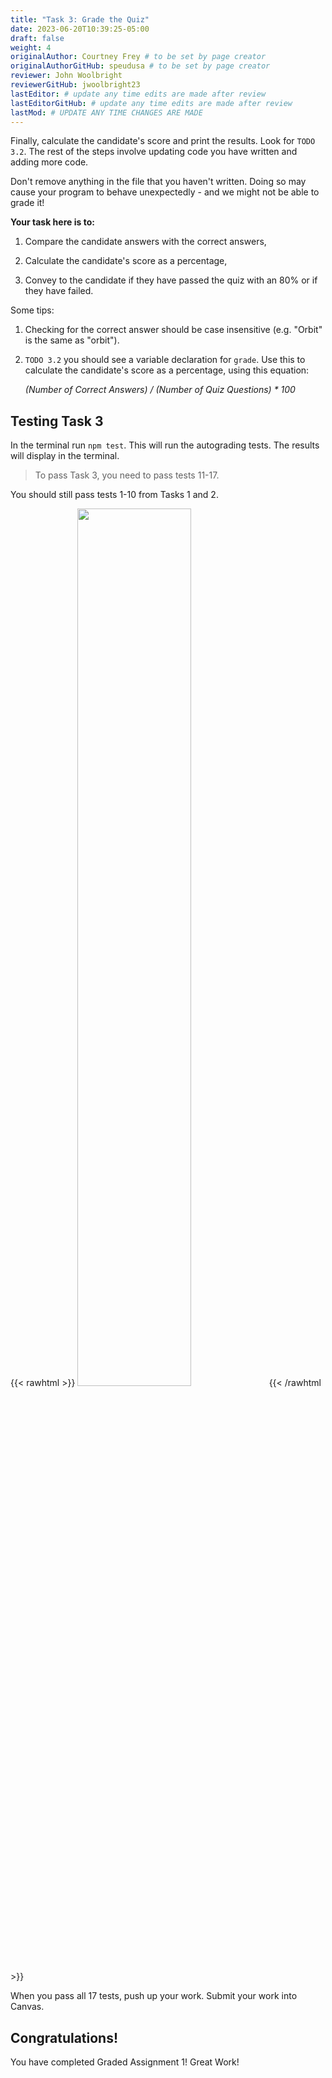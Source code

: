```yaml
---
title: "Task 3: Grade the Quiz"
date: 2023-06-20T10:39:25-05:00
draft: false
weight: 4
originalAuthor: Courtney Frey # to be set by page creator
originalAuthorGitHub: speudusa # to be set by page creator
reviewer: John Woolbright
reviewerGitHub: jwoolbright23
lastEditor: # update any time edits are made after review
lastEditorGitHub: # update any time edits are made after review
lastMod: # UPDATE ANY TIME CHANGES ARE MADE
---
```


Finally, calculate the candidate's score and print the results. Look for `TODO 3.2`.  The rest of the steps involve updating code you have written and adding more code. 

Don't remove anything in the file that you haven't written. Doing so may cause your program to behave unexpectedly - and we might not be able to grade it!

**Your task here is to:**

   1. Compare the candidate answers with the correct answers,

   1. Calculate the candidate's score as a percentage,

   1. Convey to the candidate if they have passed the quiz with an 80% or if they have failed.

Some tips:
   1. Checking for the correct answer should be case insensitive (e.g. "Orbit" is the same as "orbit").

   1. `TODO 3.2` you should see a variable declaration for `grade`. Use this to calculate the candidate's score as a percentage, using this equation:

      _(Number of Correct Answers) / (Number of Quiz Questions) * 100_

## Testing Task 3

In the terminal run `npm test`.  This will run the autograding tests.  The results will display in the terminal.

   > To pass Task 3, you need to pass tests 11-17.  

You should still pass tests 1-10 from Tasks 1 and 2. 

{{< rawhtml >}}
   <img src="../images/AllTests-Pass.png" alt=" " width=60% />
{{< /rawhtml >}}

When you pass all 17 tests, push up your work.  Submit your work into Canvas.

## Congratulations!  

You have completed Graded Assignment 1!  Great Work!
